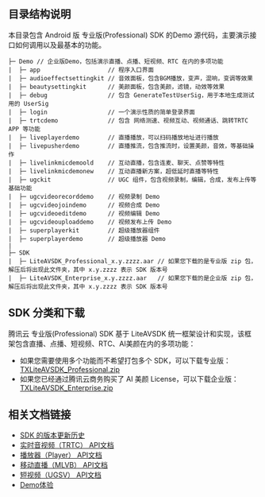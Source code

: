 ## 目录结构说明

本目录包含 Android 版 专业版(Professional) SDK 的Demo 源代码，主要演示接口如何调用以及最基本的功能。

```
├─ Demo // 企业版Demo，包括演示直播、点播、短视频、RTC 在内的多项功能
|  ├─ app                   // 程序入口界面
|  ├─ audioeffectsettingkit // 音效面板，包含BGM播放，变声，混响，变调等效果
|  ├─ beautysettingkit      // 美颜面板，包含美颜，滤镜，动效等效果
|  ├─ debug                 // 包含 GenerateTestUserSig，用于本地生成测试用的 UserSig
|  ├─ login                 // 一个演示性质的简单登录界面
|  ├─ trtcdemo              // 包含 网络测速、视频互动、视频通话、跳转TRTC APP 等功能
|  ├─ liveplayerdemo        // 直播播放，可以扫码播放地址进行播放
|  ├─ livepusherdemo        // 直播推流，包含推流时，设置美颜，音效，等基础操作
|  ├─ livelinkmicdemoold    // 互动直播，包含连麦、聊天、点赞等特性
|  ├─ livelinkmicdemonew    // 互动直播新方案，超低延时直播等特性
|  ├─ ugckit                // UGC 组件，包含视频录制，编辑，合成，发布上传等基础功能
|  ├─ ugcvideorecorddemo    // 视频录制 Demo
|  ├─ ugcvideojoindemo      // 视频合成 Demo
|  ├─ ugcvideoeditdemo      // 视频编辑 Demo
|  ├─ ugcvideouploaddemo    // 视频发布上传 Demo
|  ├─ superplayerkit        // 超级播放器组件
|  ├─ superplayerdemo       // 超级播放器 Demo
|  
├─ SDK 
|  ├─ LiteAVSDK_Professional_x.y.zzzz.aar // 如果您下载的是专业版 zip 包，解压后将出现此文件夹，其中 x.y.zzzz 表示 SDK 版本号 
|  ├─ LiteAVSDK_Enterprise_x.y.zzzz.aar   // 如果您下载的是企业版 zip 包，解压后将出现此文件夹，其中 x.y.zzzz 表示 SDK 版本号 
```

## SDK 分类和下载

腾讯云 专业版(Professional) SDK 基于 LiteAVSDK 统一框架设计和实现，该框架包含直播、点播、短视频、RTC、AI美颜在内的多项功能：

- 如果您需要使用多个功能而不希望打包多个 SDK，可以下载专业版：[TXLiteAVSDK_Professional.zip](https://cloud.tencent.com/document/product/647/32689#Professional)
- 如果您已经通过腾讯云商务购买了 AI 美颜 License，可以下载企业版：[TXLiteAVSDK_Enterprise.zip](https://cloud.tencent.com/document/product/647/32689#Enterprise)

## 相关文档链接

- [SDK 的版本更新历史](https://github.com/tencentyun/LiteAVProfessional_Android/releases)
- [实时音视频（TRTC） API文档](http://doc.qcloudtrtc.com/md_introduction_trtc_Android_%E6%A6%82%E8%A7%88.html)
- [播放器（Player） API文档](https://github.com/tencentyun/SuperPlayer_Android/wiki)
- [移动直播（MLVB） API文档](https://cloud.tencent.com/document/product/454/34766)
- [短视频（UGSV） API文档](http://doc.qcloudtrtc.com/group__TXUGCRecord__android.html)
- [Demo体验](https://cloud.tencent.com/document/product/454/6555#.E7.B2.BE.E7.AE.80.E7.89.88-demo)
